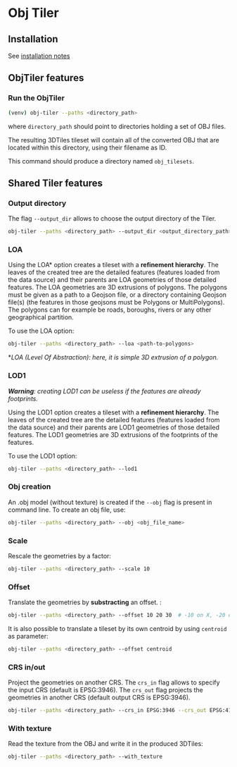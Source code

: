 # Obj Tiler

## Installation

See [installation notes](https://github.com/VCityTeam/py3dtilers/blob/master/README.md)

## ObjTiler features

### Run the ObjTiler

```bash
(venv) obj-tiler --paths <directory_path>
```

where `directory_path` should point to directories holding a set of OBJ files.

The resulting 3DTiles tileset will contain all of the converted OBJ that are
located within this directory, using their filename as ID.

This command should produce a directory named `obj_tilesets`.

## Shared Tiler features

### Output directory

The flag `--output_dir` allows to choose the output directory of the Tiler.

```bash
obj-tiler --paths <directory_path> --output_dir <output_directory_path>
```

### LOA

Using the LOA\* option creates a tileset with a __refinement hierarchy__. The leaves of the created tree are the detailed features (features loaded from the data source) and their parents are LOA geometries of those detailed features. The LOA geometries are 3D extrusions of polygons. The polygons must be given as a path to a Geojson file, or a directory containing Geojson file(s) (the features in those geojsons must be Polygons or MultiPolygons). The polygons can for example be roads, boroughs, rivers or any other geographical partition.

To use the LOA option:

```bash
obj-tiler --paths <directory_path> --loa <path-to-polygons>
```

\*_LOA (Level Of Abstraction): here, it is simple 3D extrusion of a polygon._

### LOD1

___Warning__: creating LOD1 can be useless if the features are already footprints._

Using the LOD1 option creates a tileset with a __refinement hierarchy__. The leaves of the created tree are the detailed features (features loaded from the data source) and their parents are LOD1 geometries of those detailed features. The LOD1 geometries are 3D extrusions of the footprints of the features.

To use the LOD1 option:

```bash
obj-tiler --paths <directory_path> --lod1
```

### Obj creation

An .obj model (without texture) is created if the `--obj` flag is present in command line. To create an obj file, use:

```bash
obj-tiler --paths <directory_path> --obj <obj_file_name>
```

### Scale

Rescale the geometries by a factor:

```bash
obj-tiler --paths <directory_path> --scale 10
```

### Offset

Translate the geometries by __substracting__ an offset. :

```bash
obj-tiler --paths <directory_path> --offset 10 20 30  # -10 on X, -20 on Y, -30 on Z
```

It is also possible to translate a tileset by its own centroid by using `centroid` as parameter:

```bash
obj-tiler --paths <directory_path> --offset centroid
```

### CRS in/out

Project the geometries on another CRS. The `crs_in` flag allows to specify the input CRS (default is EPSG:3946). The `crs_out` flag projects the geometries in another CRS (default output CRS is EPSG:3946).

```bash
obj-tiler --paths <directory_path> --crs_in EPSG:3946 --crs_out EPSG:4171
```

### With texture

Read the texture from the OBJ and write it in the produced 3DTiles:

```bash
obj-tiler --paths <directory_path> --with_texture
```

